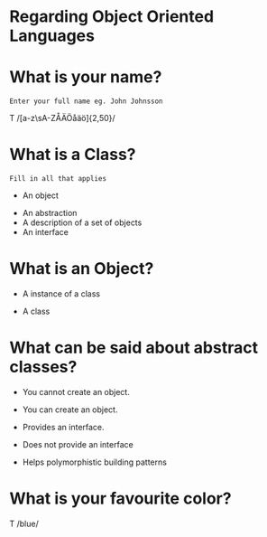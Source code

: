 # Regarding Object Oriented Languages

# What is your name?
	Enter your full name eg. John Johnsson
 T /[a-z\sA-ZÅÄÖåäö]{2,50}/

# What is a Class?
	Fill in all that applies
 - An object
 + An abstraction
 + A description of a set of objects
 + An interface

# What is an Object?
 + A instance of a class
 - A class

# What can be said about abstract classes?
 + You cannot create an object.
 - You can create an object.
 + Provides an interface.
 - Does not provide an interface
 + Helps polymorphistic building patterns

# What is your favourite color?
 T /blue/

